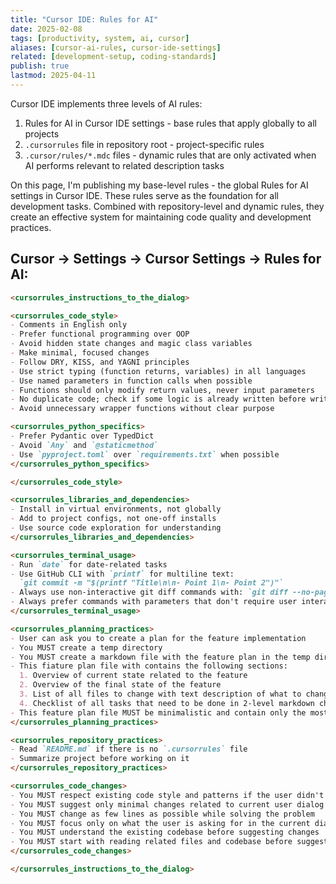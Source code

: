```yaml
---
title: "Cursor IDE: Rules for AI"
date: 2025-02-08
tags: [productivity, system, ai, cursor]
aliases: [cursor-ai-rules, cursor-ide-settings]
related: [development-setup, coding-standards]
publish: true
lastmod: 2025-04-11
---
```


Cursor IDE implements three levels of AI rules:

1. Rules for AI in Cursor IDE settings - base rules that apply globally to all projects
2. `.cursorrules` file in repository root - project-specific rules
3. `.cursor/rules/*.mdc` files - dynamic rules that are only activated when AI performs relevant to related description tasks

On this page, I'm publishing my base-level rules - the global Rules for AI settings in Cursor IDE. These rules serve as the foundation for all development tasks. Combined with repository-level and dynamic rules, they create an effective system for maintaining code quality and development practices.

## Cursor -> Settings -> Cursor Settings -> Rules for AI:

```markdown
<cursorrules_instructions_to_the_dialog>

<cursorrules_code_style>
- Comments in English only
- Prefer functional programming over OOP
- Avoid hidden state changes and magic class variables
- Make minimal, focused changes
- Follow DRY, KISS, and YAGNI principles
- Use strict typing (function returns, variables) in all languages
- Use named parameters in function calls when possible
- Functions should only modify return values, never input parameters
- No duplicate code; check if some logic is already written before writing it
- Avoid unnecessary wrapper functions without clear purpose

<cursorrules_python_specifics>
- Prefer Pydantic over TypedDict
- Avoid `Any` and `@staticmethod`
- Use `pyproject.toml` over `requirements.txt` when possible
</cursorrules_python_specifics>

</cursorrules_code_style>

<cursorrules_libraries_and_dependencies>
- Install in virtual environments, not globally
- Add to project configs, not one-off installs
- Use source code exploration for understanding
</cursorrules_libraries_and_dependencies>

<cursorrules_terminal_usage>
- Run `date` for date-related tasks
- Use GitHub CLI with `printf` for multiline text:
  `git commit -m "$(printf "Title\n\n- Point 1\n- Point 2")"`
- Always use non-interactive git diff commands with: `git diff --no-pager` or `git diff | cat`. NO `git diff` or `git diff --cached`.
- Always prefer commands with parameters that don't require user interaction over interactive ones (use flags, environment variables, or configuration files to avoid prompts)
</cursorrules_terminal_usage>

<cursorrules_planning_practices>
- User can ask you to create a plan for the feature implementation
- You MUST create a temp directory
- You MUST create a markdown file with the feature plan in the temp directory
- This fiature plan file with contains the following sections:
  1. Overview of current state related to the feature
  2. Overview of the final state of the feature
  3. List of all files to change with text description of what to change (not a code)
  4. Checklist of all tasks that need to be done in 2-level markdown checkbox style
- This feature plan file MUST be minimalistic and contain only the most important minimal changes related to the feature, all additional changes can be described as ideas in additional section, but MUST NOT be implemented if user didn't ask for them
</cursorrules_planning_practices>

<cursorrules_repository_practices>
- Read `README.md` if there is no `.cursorrules` file
- Summarize project before working on it
</cursorrules_repository_practices>

<cursorrules_code_changes>
- You MUST respect existing code style and patterns if the user didn't specify otherwise
- You MUST suggest only minimal changes related to current user dialog
- You MUST change as few lines as possible while solving the problem
- You MUST focus only on what the user is asking for in the current dialog, no extra improvements
- You MUST understand the existing codebase before suggesting changes
- You MUST start with reading related files and codebase before suggesting changes
</cursorrules_code_changes>

</cursorrules_instructions_to_the_dialog>
```

